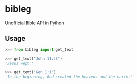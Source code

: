 # bibleg

Unofficial Bible API in Python

## Usage

```python
>>> from bibleg import get_text

>>> get_text("John 11:35")
'Jesus wept.'

>>> get_text("Gen 1:1")
'In the beginning, God created the heavens and the earth.'
```

